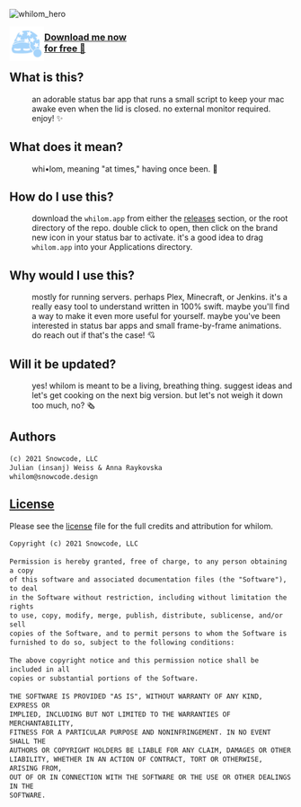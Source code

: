 ![whilom_hero](https://user-images.githubusercontent.com/951011/110921325-6d258400-82ec-11eb-8f41-f8e83aa72c3e.png)

<p align="center">
  <a href="https://github.com/SnowcodeDesign/whilom/releases/download/0.2.0/whilom.app.zip">
    <img align="left" width="62" height="62" src="favicon.ico">
    <h3 align="left">Download me now<br/>for free 💝</h3>
  </a>
</p>

## What is this?

<dl>
<dd>
an adorable status bar app that runs a small script to keep your mac awake even when the lid is closed. no external monitor required. enjoy! ✨
</dd>
</dl>

## What does it mean?

<dl>
<dd>
whi•lom, meaning "at times," having once been. 💭
</dd>
</dl>

## How do I use this?

<dl>
<dd>
download the <code>whilom.app</code> from either the <a href="https://github.com/SnowcodeDesign/whilom/releases">releases</a> section, or the root directory of the repo. double click to open, then click on the brand new icon in your status bar to activate. it's a good idea to drag <code>whilom.app</code> into your Applications directory.
</dd>
</dl>

## Why would I use this?

<dl>
<dd>
mostly for running servers. perhaps Plex, Minecraft, or Jenkins. it's a really easy tool to understand written in 100% swift. maybe you'll find a way to make it even more useful for yourself. maybe you've been interested in status bar apps and small frame-by-frame animations. do reach out if that's the case! 💘
</dd>
</dl>

## Will it be updated?

<dl>
<dd>
yes! whilom is meant to be a living, breathing thing. suggest ideas and let's get cooking on the next big version. but let's not weigh it down too much, no? 🗞
</dd>
</dl>

## Authors

```
(c) 2021 Snowcode, LLC
Julian (insanj) Weiss & Anna Raykovska
whilom@snowcode.design
```

## [License](LICENSE)

Please see the [license](LICENSE) file for the full credits and attribution for whilom.

```
Copyright (c) 2021 Snowcode, LLC

Permission is hereby granted, free of charge, to any person obtaining a copy
of this software and associated documentation files (the "Software"), to deal
in the Software without restriction, including without limitation the rights
to use, copy, modify, merge, publish, distribute, sublicense, and/or sell
copies of the Software, and to permit persons to whom the Software is
furnished to do so, subject to the following conditions:

The above copyright notice and this permission notice shall be included in all
copies or substantial portions of the Software.

THE SOFTWARE IS PROVIDED "AS IS", WITHOUT WARRANTY OF ANY KIND, EXPRESS OR
IMPLIED, INCLUDING BUT NOT LIMITED TO THE WARRANTIES OF MERCHANTABILITY,
FITNESS FOR A PARTICULAR PURPOSE AND NONINFRINGEMENT. IN NO EVENT SHALL THE
AUTHORS OR COPYRIGHT HOLDERS BE LIABLE FOR ANY CLAIM, DAMAGES OR OTHER
LIABILITY, WHETHER IN AN ACTION OF CONTRACT, TORT OR OTHERWISE, ARISING FROM,
OUT OF OR IN CONNECTION WITH THE SOFTWARE OR THE USE OR OTHER DEALINGS IN THE
SOFTWARE.
```
